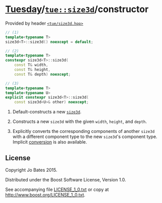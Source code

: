 [Tuesday](../../../README.md)/[`tue::size3d`](../../headers/size3d.md)/constructor
==================================================================================
Provided by header [`<tue/size3d.hpp>`](../../headers/size3d.md)

```c++
// (1)
template<typename T>
size3d<T>::size3d() noexcept = default;

// (2)
template<typename T>
constexpr size3d<T>::size3d(
    const T& width,
    const T& height,
    const T& depth) noexcept;

// (3)
template<typename T>
template<typename U>
explicit constexpr size3d<T>::size3d(
    const size3d<U>& other) noexcept;
```

1. Default-constructs a new [`size3d`](../../headers/size3d.md).

2. Constructs a new `size3d` with the given `width`, `height`, and `depth`.

3. Explicitly converts the corresponding components of another `size3d` with
   a different component type to the new `size3d`'s component type. Implicit
   [conversion](conversion.md) is also available.

License
-------
Copyright Jo Bates 2015.

Distributed under the Boost Software License, Version 1.0.

See accompanying file [LICENSE_1_0.txt](../../../LICENSE_1_0.txt) or copy at
http://www.boost.org/LICENSE_1_0.txt.
